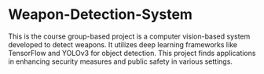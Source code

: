 # Weapon-Detection-System
This is the course group-based project is a computer vision-based system developed to detect weapons. It utilizes deep learning frameworks like TensorFlow and YOLOv3 for object detection. This project finds applications in enhancing security measures and public safety in various settings.
